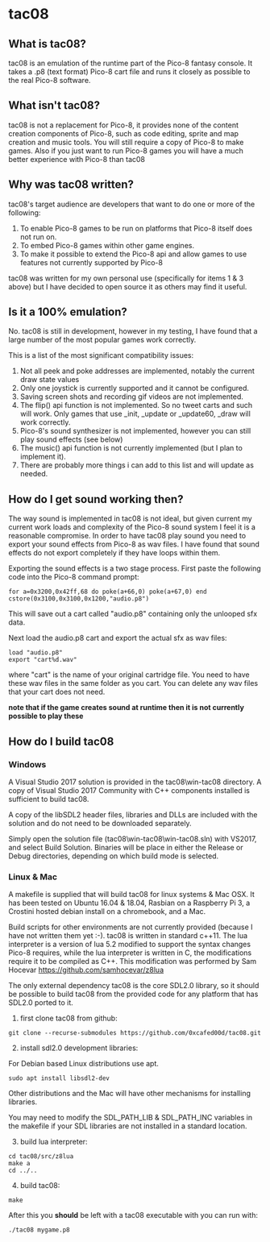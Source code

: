 # tac08

## What is tac08?
tac08 is an emulation of the runtime part of the Pico-8 fantasy console. It takes a .p8 (text format) Pico-8 cart file and runs it closely as possible to the real Pico-8 software.

## What isn't tac08?
tac08 is not a replacement for Pico-8, it provides none of the content creation components of Pico-8, such as code editing, sprite and map creation and music tools. You will still require a copy of Pico-8 to make games. Also if you just want to run Pico-8 games you will have a much better experience with Pico-8 than tac08

## Why was tac08 written? 
tac08's target audience are developers that want to do one or more of the following: 
1. To enable Pico-8 games to be run on platforms that Pico-8 itself does not run on.
2. To embed Pico-8 games within other game engines. 
3. To make it possible to extend the Pico-8 api and allow games to use features not currently supported by Pico-8

tac08 was written for my own personal use (specifically for items 1 & 3 above) but I have decided to open source it as others may find it useful. 

## Is it a 100% emulation?
No. tac08 is still in development, however in my testing, I have found that a large number of the most popular games work correctly. 

This is a list of the most significant compatibility issues:
1. Not all peek and poke addresses are implemented, notably the current draw state values
2. Only one joystick is currently supported and it cannot be configured.
3. Saving screen shots and recording gif videos are not implemented.  
4. The flip() api function is not implemented. So no tweet carts and such will work. Only games that use _init, _update or _update60, _draw will work correctly.
5. Pico-8's sound synthesizer is not implemented, however you can still play sound effects (see below)
6. The music() api function is not currently implemented (but I plan to implement it). 
7. There are probably more things i can add to this list and will update as needed. 

## How do I get sound working then?
The way sound is implemented in tac08 is not ideal, but given current my current work loads and complexity of the Pico-8 sound system I feel it is a reasonable compromise.
In order to have tac08 play sound you need to export your sound effects from Pico-8 as wav files. I have found that sound effects do not export completely if they have loops within them. 

Exporting the sound effects is a two stage process. First paste the following code into the Pico-8 command prompt: 
```
for a=0x3200,0x42ff,68 do poke(a+66,0) poke(a+67,0) end cstore(0x3100,0x3100,0x1200,"audio.p8")
```
This will save out a cart called "audio.p8" containing only the unlooped sfx data. 

Next load the audio.p8 cart and export the actual sfx as wav files:
```
load "audio.p8"
export "cart%d.wav"
```

where "cart" is the name of your original cartridge file. You need to have these wav files in the same folder as you cart. You can delete any wav files that your cart does not need. 

**note that if the game creates sound at runtime then it is not currently possible to play these**


## How do I build tac08

### Windows

A Visual Studio 2017 solution is provided in the tac08\win-tac08 directory. A copy of Visual Studio 2017 Community with C++ components installed is sufficient to build tac08.

A copy of the libSDL2 header files, libraries and DLLs are included with the solution and do not need to be downloaded separately. 

Simply open the solution file (tac08\win-tac08\win-tac08.sln) with VS2017, and select Build Solution. Binaries will be place in either the Release or Debug directories, depending on which build mode is selected. 

### Linux & Mac

A makefile is supplied that will build tac08 for linux systems & Mac OSX. It has been tested on Ubuntu 16.04 & 18.04, Rasbian on a Raspberry Pi 3, a Crostini hosted debian install on a chromebook, and a Mac. 

Build scripts for other environments are not currently provided (because I have not written them yet :-). tac08 is written in standard c++11. The lua interpreter is a version of lua 5.2 modified to support the syntax changes Pico-8 requires, while the lua interpreter is written in C, the modifications require it to be compiled as C++. This modification was performed by Sam Hocevar https://github.com/samhocevar/z8lua

The only external dependency tac08 is the core SDL2.0 library, so it should be possible to build tac08 from the provided code for any platform that has SDL2.0 ported to it. 

1. first clone tac08 from github: 
```
git clone --recurse-submodules https://github.com/0xcafed00d/tac08.git
```

2. install sdl2.0 development libraries:

For Debian based Linux distributions use apt. 
```
sudo apt install libsdl2-dev
```
Other distributions and the Mac will have other mechanisms for installing libraries.

You may need to modify the SDL_PATH_LIB & SDL_PATH_INC variables in the makefile if your SDL libraries are not installed in a standard location. 

3. build lua interpreter:
```
cd tac08/src/z8lua
make a
cd ../..
```

4. build tac08:
``` 
make
```
After this you **should** be left with a tac08 executable with you can run with:
```
./tac08 mygame.p8
```
